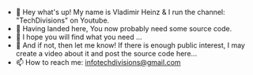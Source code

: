 

 

- 👋 Hey what's up! My name is Vladimir Heinz & I run the channel: "TechDivisions" on Youtube.
- 👀 Having landed here, You now probably need some source code.
- 🌱 I hope you will find what you need ...
- 💞️ And if not, then let me know! If there is enough public interest, I may create a video about it and post the source code here...
- 📫 How to reach me: infotechdivisions@gmail.com

